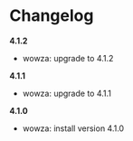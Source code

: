 # Changelog
**4.1.2**
- wowza: upgrade to 4.1.2

**4.1.1**
- wowza: upgrade to 4.1.1

**4.1.0**
- wowza: install version 4.1.0

